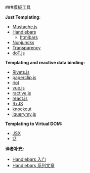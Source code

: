 ###模板工具

**Just Templating:**

* [Mustache.js](https://github.com/janl/mustache.js)
* [Handlebars](http://handlebarsjs.com/)
    * [htmlbars](https://github.com/tildeio/htmlbars)
* [Nunjuncks](http://mozilla.github.io/nunjucks/)
* [Transparency](http://leonidas.github.io/transparency/)
* [doT.js](http://olado.github.io/doT/)

**Templating and reactive data binding:**

* [Rivets.js](http://rivetsjs.com)
* [paperclip.js](http://paperclipjs.com)
* [riot](http://riotjs.com/)
* [vue.js](http://vuejs.org)
* [ractive.js](http://www.ractivejs.org)
* [react.js](https://facebook.github.io/react/index.html)
* [RxJS](https://github.com/Reactive-Extensions/RxJS)
* [knockout](http://knockoutjs.com/index.html)
* [jquerymy.js](http://jquerymy.com/)

**Templating to Virtual DOM:**

* [JSX](https://facebook.github.io/jsx/)
* [t7](http://t7js.com/)

**译者补充:**

* [Handlebars 入门](http://www.ido321.com/1629.html)
* [Handlebars 系列文章](http://jaskokoyn.com/handlebars-js-tutorial-series/)